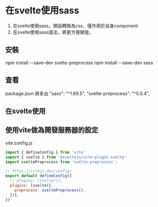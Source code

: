 # 在svelte使用sass

1. 在svelte使用sass，預設轉換為css，僅作用於自身component
2. 在svelte使用sass語法，將更方便開發。

## 安裝
npm install --save-dev svelte-preprocess
npm install --save-dev sass

## 查看
package.json
將多出
"sass": "^1.69.5",
"svelte-preprocess": "^5.0.4",

## 在svelte使用
<style lang="scss"></style>


## 使用vite做為開發服務器的設定
vite.config.js

```js
import { defineConfig } from 'vite'
import { svelte } from '@sveltejs/vite-plugin-svelte'
import sveltePreprocess from 'svelte-preprocess';

// https://vitejs.dev/config/
export default defineConfig({
  // plugins: [svelte()],
  plugins: [svelte({
    preprocess: sveltePreprocess(),
  })],
})

```

